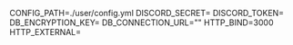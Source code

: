 CONFIG_PATH=./user/config.yml
DISCORD_SECRET=
DISCORD_TOKEN=
DB_ENCRYPTION_KEY=
DB_CONNECTION_URL=""
HTTP_BIND=3000
HTTP_EXTERNAL=
